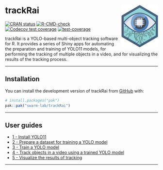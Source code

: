 # trackRai <a href="https://swarm-lab.github.io/trackRai/"><img src="man/figures/logo.png" align="right" height="138" alt="trackRai website" /></a>

<!-- badges: start -->
[![CRAN status](https://www.r-pkg.org/badges/version/trackRai)](https://CRAN.R-project.org/package=trackRai)
[![R-CMD-check](https://github.com/swarm-lab/trackRai/actions/workflows/R-CMD-check.yaml/badge.svg)](https://github.com/swarm-lab/trackRai/actions/workflows/R-CMD-check.yaml)
[![Codecov test coverage](https://codecov.io/gh/swarm-lab/trackRai/graph/badge.svg)](https://app.codecov.io/gh/swarm-lab/trackRai)
[![test-coverage](https://github.com/swarm-lab/trackRai/actions/workflows/test-coverage.yaml/badge.svg)](https://github.com/swarm-lab/trackRai/actions/workflows/test-coverage.yaml)
<!-- badges: end -->

trackRai is a YOLO-based multi-object tracking software for R. It provides a 
series of Shiny apps for automating the preparation and training of YOLO11 
models, for performing the tracking of multiple objects in a video, and for 
visualizing the results of the tracking process. 

---

## Installation

You can install the development version of trackRai from [GitHub](https://github.com/) with:

``` r
# install.packages("pak")
pak::pak("swarm-lab/trackRai")
```

---

## User guides

- [1 - Install YOLO11](https://swarm-lab.github.io/trackRai/articles/z1_installyolo.html)
- [2 - Prepare a dataset for training a YOLO model](https://swarm-lab.github.io/trackRai/articles/z2_prepare.html)
- [3 - Train a YOLO model](https://swarm-lab.github.io/trackRai/articles/z3_train.html)
- [4 - Track objects in a video using a trained YOLO model](https://swarm-lab.github.io/trackRai/articles/z4_track.html)
- [5 - Visualize the results of tracking](https://swarm-lab.github.io/trackRai/articles/z5_visualize.html)

---